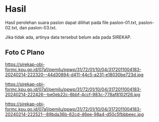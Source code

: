 # Hasil

Hasil perolehan suara paslon dapat dilihat pada file paslon-01.txt, paslon-02.txt, dan paslon-03.txt.

Jika tidak ada, artinya data tersebut belum ada pada SIREKAP.

## Foto C Plano

https://sirekap-obj-formc.kpu.go.id/07a1/pemilu/ppwp/31/72/01/10/04/3172011004183-20240214-222320--44d30894-d411-44c5-a231-e18030be723d.jpg

https://sirekap-obj-formc.kpu.go.id/07a1/pemilu/ppwp/31/72/01/10/04/3172011004183-20240214-222426--be0eb22c-6bbf-4ccf-983c-778af8102f26.jpg

https://sirekap-obj-formc.kpu.go.id/07a1/pemilu/ppwp/31/72/01/10/04/3172011004183-20240214-222521--89bda36b-62cd-46ee-98a4-d50c5fbbbeec.jpg
